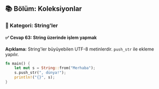## 📚 Bölüm: Koleksiyonlar  
### 🔹 Kategori: String'ler  
#### ✅ Cevap 63: String üzerinde işlem yapmak

**Açıklama:**
String'ler büyüyebilen UTF-8 metinlerdir. `push_str` ile ekleme yapılır.

```rust
fn main() {
    let mut s = String::from("Merhaba");
    s.push_str(", dünya!");
    println!("{}", s);
}
```
